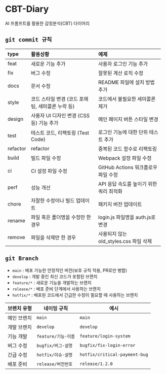 # CBT-Diary
AI 프롬프트를 활용한 감정분석(CBT) 다이어리


## `git commit 규칙`

|type|활용상황|예제|
|:---|:---|:---|
|feat|새로운 기능 추가|사용자 로그인 기능 추가|
|fix|버그 수정|잘못된 계산 로직 수정|
|docs|문서 수정|README 파일에 설치 방법 추가|
|style|코드 스타일 변경 (코드 포매팅, 세미콜론 누락 등)|코드에서 불필요한 세미콜론 제거|
|design|사용자 UI 디자인 변경 (CSS 등) 기능 추가|메인 페이지 버튼 스타일 변경|
|test|테스트 코드, 리팩토링 (Test Code)|로그인 기능에 대한 단위 테스트 추가|
|refactor|refactor|중복된 코드 함수로 리팩토링|
|build|빌드 파일 수정|Webpack 설정 파일 수정|
|ci|CI 설정 파일 수정|GitHub Actions 워크플로우 파일 수정|
|perf|성능 개선|API 응답 속도를 높이기 위한 쿼리 최적화|
|chore|자잘한 수정이나 빌드 업데이트|패키지 버전 업데이트|
|rename|파일 혹은 폴더명을 수정만 한 경우|login.js 파일명을 auth.js로 변경|
|remove|파일을 삭제만 한 경우|사용되지 않는 old_styles.css 파일 삭제|


## `git Branch `

- `main` : 배포 가능한 안정적인 버전(보호 규칙 적용, PR로만 병합)
- `develop` : 개발 중인 최신 코드가 포함된 브랜치
- `feature/*` : 새로운 기능을 개발하는 브랜치
- `release/*` : 배포 준비 단계에서 사용하는 브랜치
- `hotfix/*` : 배포된 코드에서 긴급한 수정이 필요할 때 사용하는 브랜치


| 브랜치 유형  | 네이밍 규칙 | 예시 |
|--------------|------------|------|
| 메인 브랜치  | `main` | `main` |
| 개발 브랜치  | `develop` | `develop` |
| 기능 개발    | `feature/기능-이름` | `feature/login-system` |
| 버그 수정    | `bugfix/버그-설명` | `bugfix/fix-login-error` |
| 긴급 수정    | `hotfix/이슈-설명` | `hotfix/critical-payment-bug` |
| 배포 준비    | `release/버전번호` | `release/1.2.0` |
